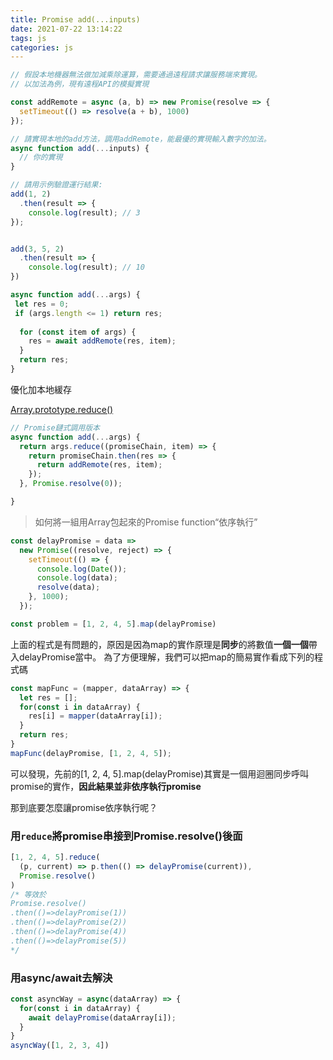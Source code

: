 ```yaml
---
title: Promise add(...inputs)
date: 2021-07-22 13:14:22
tags: js
categories: js
---
```


```js
// 假設本地機器無法做加減乘除運算，需要通過遠程請求讓服務端來實現。
// 以加法為例，現有遠程API的模擬實現

const addRemote = async (a, b) => new Promise(resolve => {
  setTimeout(() => resolve(a + b), 1000)
});

// 請實現本地的add方法，調用addRemote，能最優的實現輸入數字的加法。
async function add(...inputs) {
  // 你的實現
}

// 請用示例驗證運行結果:
add(1, 2)
  .then(result => {
    console.log(result); // 3
});


add(3, 5, 2)
  .then(result => {
    console.log(result); // 10
})
```

```js
async function add(...args) {
 let res = 0;
 if (args.length <= 1) return res;
  
  for (const item of args) {
    res = await addRemote(res, item);
  }
  return res;
}
```

<script async src="//jsfiddle.net/JacobHsu/d13r4okg/1/embed/js/"></script>

優化加本地緩存

<script async src="//jsfiddle.net/JacobHsu/va1k2zdo/8/embed/js/"></script>

[Array.prototype.reduce()](https://developer.mozilla.org/zh-TW/docs/orphaned/Web/JavaScript/Reference/Global_Objects/Array/Reduce)

```js
// Promise鏈式調用版本
async function add(...args) {
  return args.reduce((promiseChain, item) => {
    return promiseChain.then(res => {
      return addRemote(res, item);
    });
  }, Promise.resolve(0));

}
```

> 如何將一組用Array包起來的Promise function“依序執行”

```js
const delayPromise = data =>
  new Promise((resolve, reject) => {
    setTimeout(() => {
      console.log(Date());
      console.log(data);
      resolve(data);
    }, 1000);
  });

const problem = [1, 2, 4, 5].map(delayPromise)
```

上面的程式是有問題的，原因是因為map的實作原理是**同步**的將數值**一個一個**帶入delayPromise當中。
為了方便理解，我們可以把map的簡易實作看成下列的程式碼

```js
const mapFunc = (mapper, dataArray) => {
  let res = [];
  for(const i in dataArray) {
    res[i] = mapper(dataArray[i]);
  }
  return res;
}
mapFunc(delayPromise, [1, 2, 4, 5]);
```

可以發現，先前的[1, 2, 4, 5].map(delayPromise)其實是一個用迴圈同步呼叫promise的實作，**因此結果並非依序執行promise**

那到底要怎麼讓promise依序執行呢？

### 用`reduce`將promise串接到Promise.resolve()後面

```js
[1, 2, 4, 5].reduce(
  (p, current) => p.then(() => delayPromise(current)),
  Promise.resolve()
)
/* 等效於 
Promise.resolve()
.then(()=>delayPromise(1))
.then(()=>delayPromise(2))
.then(()=>delayPromise(4))
.then(()=>delayPromise(5))
*/
```

### 用async/await去解決

```js
const asyncWay = async(dataArray) => {
  for(const i in dataArray) {
    await delayPromise(dataArray[i]);
  }
}
asyncWay([1, 2, 3, 4])
```

